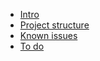 
- [Intro](README.md)
- [Project structure](overview/project-structure.md)
- [Known issues](overview/known-issues.md)
- [To do](overview/todo.md)
